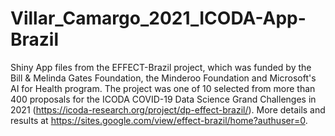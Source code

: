 # Villar_Camargo_2021_ICODA-App-Brazil
Shiny App files from the EFFECT-Brazil project, which was funded by the Bill & Melinda Gates Foundation, the Minderoo Foundation and Microsoft's AI for Health program. The project was one of 10 selected from more than 400 proposals for the ICODA COVID-19 Data Science Grand Challenges in 2021 (https://icoda-research.org/project/dp-effect-brazil/). More details and results at https://sites.google.com/view/effect-brazil/home?authuser=0.
